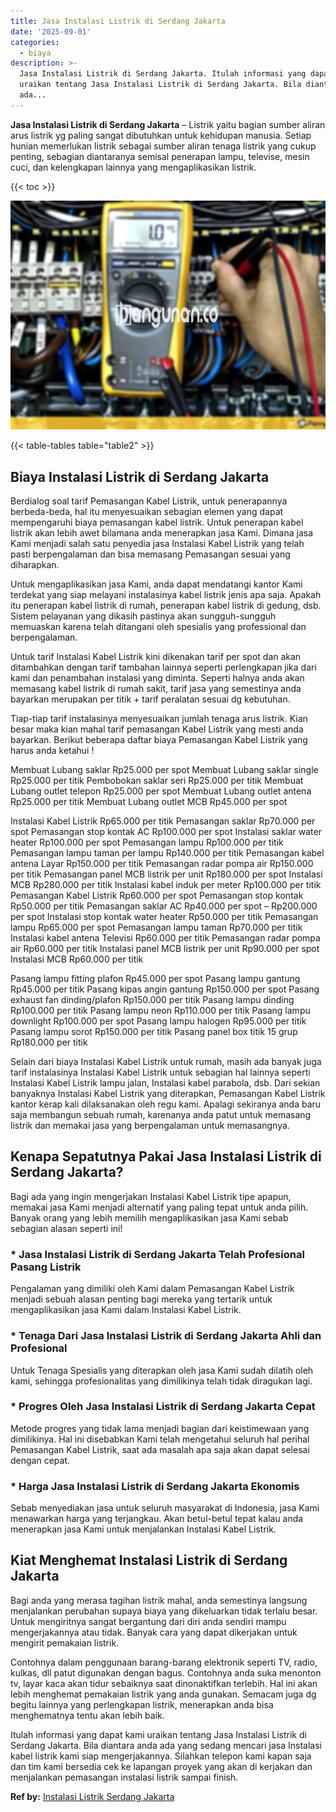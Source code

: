 ```yaml
---
title: Jasa Instalasi Listrik di Serdang Jakarta
date: '2025-09-01'
categories:
  - biaya
description: >-
  Jasa Instalasi Listrik di Serdang Jakarta. Itulah informasi yang dapat kami
  uraikan tentang Jasa Instalasi Listrik di Serdang Jakarta. Bila diantara anda
  ada...
---
```


**Jasa Instalasi Listrik di Serdang Jakarta** – Listrik yaitu bagian sumber aliran arus listrik yg paling sangat dibutuhkan untuk kehidupan manusia. Setiap hunian memerlukan listrik sebagai sumber aliran tenaga listrik yang cukup penting, sebagian diantaranya semisal penerapan lampu, televise, mesin cuci, dan kelengkapan lainnya yang mengaplikasikan listrik.

{{< toc >}}

![Jasa Instalasi Listrik di Serdang Jakarta](/images/instalasi-listrik-murah42.png)

{{< table-tables table="table2" >}}

## Biaya Instalasi Listrik di Serdang Jakarta

Berdialog soal tarif Pemasangan Kabel Listrik, untuk penerapannya berbeda-beda, hal itu menyesuaikan sebagian elemen yang dapat mempengaruhi biaya pemasangan kabel listrik. Untuk penerapan kabel listrik akan lebih awet bilamana anda menerapkan jasa Kami. Dimana jasa Kami menjadi salah satu penyedia jasa Instalasi Kabel Listrik yang telah pasti berpengalaman dan bisa memasang Pemasangan sesuai yang diharapkan.

Untuk mengaplikasikan jasa Kami, anda dapat mendatangi kantor Kami terdekat yang siap melayani instalasinya kabel listrik jenis apa saja. Apakah itu penerapan kabel listrik di rumah, penerapan kabel listrik di gedung, dsb. Sistem pelayanan yang dikasih pastinya akan sungguh-sungguh memuaskan karena telah ditangani oleh spesialis yang professional dan berpengalaman.

Untuk tarif Instalasi Kabel Listrik kini dikenakan tarif per spot dan akan ditambahkan dengan tarif tambahan lainnya seperti perlengkapan jika dari kami dan penambahan instalasi yang diminta. Seperti halnya anda akan memasang kabel listrik di rumah sakit, tarif jasa yang semestinya anda bayarkan merupakan per titik + tarif peralatan sesuai dg kebutuhan.

Tiap-tiap tarif instalasinya menyesuaikan jumlah tenaga arus listrik. Kian besar maka kian mahal tarif pemasangan Kabel Listrik yang mesti anda bayarkan. Berikut beberapa daftar biaya Pemasangan Kabel Listrik yang harus anda ketahui !

Membuat Lubang saklar Rp25.000 per spot Membuat Lubang saklar single Rp25.000 per titik Pembobokan saklar seri Rp25.000 per titik Membuat Lubang outlet telepon Rp25.000 per spot Membuat Lubang outlet antena Rp25.000 per titik Membuat Lubang outlet MCB Rp45.000 per spot

Instalasi Kabel Listrik Rp65.000 per titik Pemasangan saklar Rp70.000 per spot Pemasangan stop kontak AC Rp100.000 per spot Instalasi saklar water heater Rp100.000 per spot Pemasangan lampu Rp100.000 per titik Pemasangan lampu taman per lampu Rp140.000 per titik Pemasangan kabel antena Layar Rp150.000 per titik Pemasangan radar pompa air Rp150.000 per titik Pemasangan panel MCB listrik per unit Rp180.000 per spot Instalasi MCB Rp280.000 per titik Instalasi kabel induk per meter Rp100.000 per titik Pemasangan Kabel Listrik Rp60.000 per spot Pemasangan stop kontak Rp50.000 per titik Pemasangan saklar AC Rp40.000 per spot – Rp200.000 per spot Instalasi stop kontak water heater Rp50.000 per titik Pemasangan lampu Rp65.000 per spot Pemasangan lampu taman Rp70.000 per titik Instalasi kabel antena Televisi Rp60.000 per titik Pemasangan radar pompa air Rp60.000 per titik Instalasi panel MCB listrik per unit Rp90.000 per spot Instalasi MCB Rp60.000 per titik

Pasang lampu fitting plafon Rp45.000 per spot Pasang lampu gantung Rp45.000 per titik Pasang kipas angin gantung Rp150.000 per spot Pasang exhaust fan dinding/plafon Rp150.000 per titik Pasang lampu dinding Rp100.000 per titik Pasang lampu neon Rp110.000 per titik Pasang lampu downlight Rp100.000 per spot Pasang lampu halogen Rp95.000 per titik Pasang lampu sorot Rp150.000 per titik Pasang panel box titik 15 grup Rp180.000 per titik

Selain dari biaya Instalasi Kabel Listrik untuk rumah, masih ada banyak juga tarif instalasinya Instalasi Kabel Listrik untuk sebagian hal lainnya seperti Instalasi Kabel Listrik lampu jalan, Instalasi kabel parabola, dsb. Dari sekian banyaknya Instalasi Kabel Listrik yang diterapkan, Pemasangan Kabel Listrik kantor kerap kali dilaksanakan oleh regu kami. Apalagi sekiranya anda baru saja membangun sebuah rumah, karenanya anda patut untuk memasang listrik dan memakai jasa yang berpengalaman untuk memasangnya.

## Kenapa Sepatutnya Pakai Jasa Instalasi Listrik di Serdang Jakarta?

Bagi ada yang ingin mengerjakan Instalasi Kabel Listrik tipe apapun, memakai jasa Kami menjadi alternatif yang paling tepat untuk anda pilih. Banyak orang yang lebih memilih mengaplikasikan jasa Kami sebab sebagian alasan seperti ini!

### \* Jasa Instalasi Listrik di Serdang Jakarta Telah Profesional Pasang Listrik

Pengalaman yang dimiliki oleh Kami dalam Pemasangan Kabel Listrik menjadi sebuah alasan penting bagi mereka yang tertarik untuk mengaplikasikan jasa Kami dalam Instalasi Kabel Listrik.

### \* Tenaga Dari Jasa Instalasi Listrik di Serdang Jakarta Ahli dan Profesional

Untuk Tenaga Spesialis yang diterapkan oleh jasa Kami sudah dilatih oleh kami, sehingga profesionalitas yang dimilikinya telah tidak diragukan lagi.

### \* Progres Oleh Jasa Instalasi Listrik di Serdang Jakarta Cepat

Metode progres yang tidak lama menjadi bagian dari keistimewaan yang dimilikinya. Hal ini disebabkan Kami telah mengetahui seluruh hal perihal Pemasangan Kabel Listrik, saat ada masalah apa saja akan dapat selesai dengan cepat.

### \* Harga Jasa Instalasi Listrik di Serdang Jakarta Ekonomis

Sebab menyediakan jasa untuk seluruh masyarakat di Indonesia, jasa Kami menawarkan harga yang terjangkau. Akan betul-betul tepat kalau anda menerapkan jasa Kami untuk menjalankan Instalasi Kabel Listrik.

## Kiat Menghemat Instalasi Listrik di Serdang Jakarta


Bagi anda yang merasa tagihan listrik mahal, anda semestinya langsung menjalankan perubahan supaya biaya yang dikeluarkan tidak terlalu besar. Untuk mengiritnya sangat bergantung dari diri anda sendiri mampu mengerjakannya atau tidak. Banyak cara yang dapat dikerjakan untuk mengirit pemakaian listrik.

Contohnya dalam penggunaan barang-barang elektronik seperti TV, radio, kulkas, dll patut digunakan dengan bagus. Contohnya anda suka menonton tv, layar kaca akan tidur sebaiknya saat dinonaktifkan terlebih. Hal ini akan lebih menghemat pemakaian listrik yang anda gunakan. Semacam juga dg begitu lainnya yang perlengkapan listrik, menerapkan anda bisa menghematnya tentu akan lebih baik.

Itulah informasi yang dapat kami uraikan tentang Jasa Instalasi Listrik di Serdang Jakarta. Bila diantara anda ada yang sedang mencari jasa Instalasi kabel listrik kami siap mengerjakannya. Silahkan telepon kami kapan saja dan tim kami bersedia cek ke lapangan proyek yang akan di kerjakan dan menjalankan pemasangan instalasi listrik sampai finish.

**Ref by:** [Instalasi Listrik Serdang Jakarta](https://id.wikipedia.org/wiki/Instalasi)
